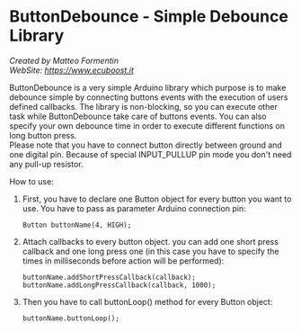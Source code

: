 # ButtonDebounce - Simple Debounce Library
*Created by Matteo Formentin*  
*WebSite: https://www.ecuboost.it*  

ButtonDebounce is a very simple Arduino library which purpose is to make debounce simple by connecting buttons events with the execution of users defined callbacks. The library is non-blocking, so you can execute other task while ButtonDebounce take care of buttons events. You can also specify your own debounce time in order to execute different functions on long button press.  
Please note that you have to connect button directly between ground and one digital pin. Because of special INPUT_PULLUP pin mode you don't need any pull-up resistor.  

How to use:  
1. First, you have to declare one Button object for every button you want to use. You have to pass as parameter Arduino connection pin:   
      ```
      Button buttonName(4, HIGH);
      ```
2. Attach callbacks to every button object. you can add one short press callback and one long press one (in this case you have to specify the times in milliseconds before action will be performed):  
      ```
      buttonName.addShortPressCallback(callback);  
      buttonName.addLongPressCallback(callback, 1000);
      ```

3. Then you have to call buttonLoop() method for every Button object:  

      ```
      buttonName.buttonLoop();
      ```
